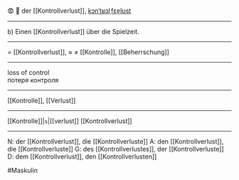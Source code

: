 😨 🔵 der [[Kontrollverlust]], [kɔnˈtʁɔlˌfɛɐ̯lʊst](https://youglish.com/pronounce/Kontrollverlust/german)

---
b) Einen [[Kontrollverlust]] über die Spielzeit.  

---
= [[Kontrollverlust]], 
≈ 
≠ [[Kontrolle]], [[Beherrschung]]

---
loss of control  
потеря контроля

---
[[Kontrolle]], [[Verlust]]

---
[[Kontrolle]]|`s`|[[verlust]]
[[Kontrollverlust]]


---
N: der [[Kontrollverlust]], die [[Kontrollverluste]]
A: den [[Kontrollverlust]], die [[Kontrollverluste]]
G: des [[Kontrollverlustes]], der [[Kontrollverluste]]
D: dem [[Kontrollverlust]], den [[Kontrollverlusten]]

#Maskulin 
